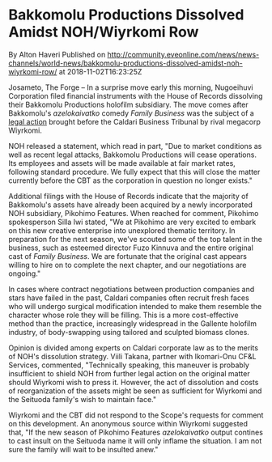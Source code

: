 # Bakkomolu Productions Dissolved Amidst NOH/Wiyrkomi Row
By Alton Haveri
Published on http://community.eveonline.com/news/news-channels/world-news/bakkomolu-productions-dissolved-amidst-noh-wiyrkomi-row/ at 2018-11-02T16:23:25Z

Josameto, The Forge – In a surprise move early this morning, Nugoeihuvi Corporation filed financial instruments with the House of Records dissolving their Bakkomolu Productions holofilm subsidiary. The move comes after Bakkomolu's _azelokaivatko_ comedy _Family Business_ was the subject of a [legal action](https://community.eveonline.com/news/news-channels/world-news/nugoeihuvi-and-wiyrkomi-clash-over-comedy-holodrama/) brought before the Caldari Business Tribunal by rival megacorp Wiyrkomi.

NOH released a statement, which read in part, "Due to market conditions as well as recent legal attacks, Bakkomolu Productions will cease operations. Its employees and assets will be made available at fair market rates, following standard procedure. We fully expect that this will close the matter currently before the CBT as the corporation in question no longer exists."

Additional filings with the House of Records indicate that the majority of Bakkomolu's assets have already been acquired by a newly incorporated NOH subsidiary, Pikohimo Features. When reached for comment, Pikohimo spokesperson Silla Iwi stated, "We at Pikohimo are very excited to embark on this new creative enterprise into unexplored thematic territory. In preparation for the next season, we've scouted some of the top talent in the business, such as esteemed director Fuzo Kinnuva and the entire original cast of _Family Business_. We are fortunate that the original cast appears willing to hire on to complete the next chapter, and our negotiations are ongoing."

In cases where contract negotiations between production companies and stars have failed in the past, Caldari companies often recruit fresh faces who will undergo surgical modification intended to make them resemble the character whose role they will be filling. This is a more cost-effective method than the practice, increasingly widespread in the Gallente holofilm industry, of body-swapping using tailored and sculpted biomass clones.

Opinion is divided among experts on Caldari corporate law as to the merits of NOH's dissolution strategy. Viili Takana, partner with Ikomari-Onu CF&L Services, commented, "Technically speaking, this maneuver is probably insufficient to shield NOH from further legal action on the original matter should Wiyrkomi wish to press it. However, the act of dissolution and costs of reorganization of the assets might be seen as sufficient for Wiyrkomi and the Seituoda family's wish to maintain face."

Wiyrkomi and the CBT did not respond to the Scope's requests for comment on this development. An anonymous source within Wiyrkomi suggested that, "If the new season of Pikohimo Features _azelokaivatko_ output contines to cast insult on the Seituoda name it will only inflame the situation. I am not sure the family will wait to be insulted anew."

